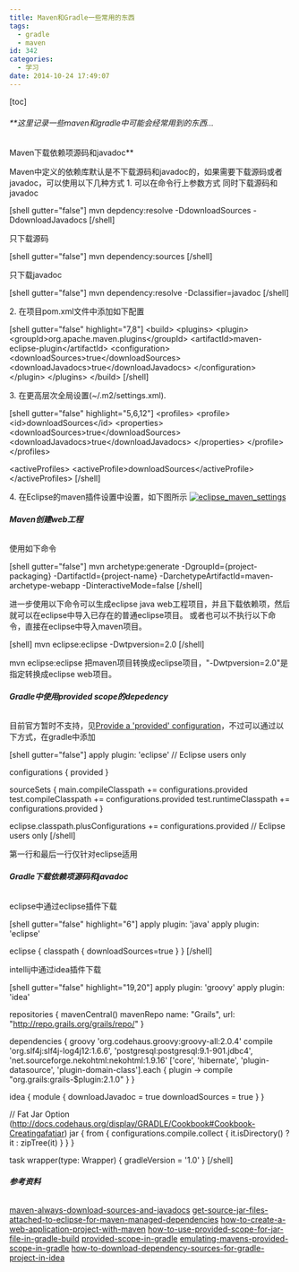 ```yaml
---
title: Maven和Gradle一些常用的东西
tags:
  - gradle
  - maven
id: 342
categories:
  - 学习
date: 2014-10-24 17:49:07
---
```


[toc]

###### **这里记录一些maven和gradle中可能会经常用到的东西...
Maven下载依赖项源码和javadoc**

<!--more-->

Maven中定义的依赖库默认是不下载源码和javadoc的，如果需要下载源码或者javadoc，可以使用以下几种方式
1\. 可以在命令行上参数方式
同时下载源码和javadoc

[shell gutter="false"]
mvn depdency:resolve -DdownloadSources -DdownloadJavadocs
[/shell]

只下载源码

[shell gutter="false"]
mvn dependency:sources
[/shell]

只下载javadoc

[shell gutter="false"]
mvn dependency:resolve -Dclassifier=javadoc
[/shell]

2\. 在项目pom.xml文件中添加如下配置

[shell gutter="false" highlight="7,8"]
&lt;build&gt;
    &lt;plugins&gt;
        &lt;plugin&gt;
            &lt;groupId&gt;org.apache.maven.plugins&lt;/groupId&gt;
            &lt;artifactId&gt;maven-eclipse-plugin&lt;/artifactId&gt;
            &lt;configuration&gt;
                &lt;downloadSources&gt;true&lt;/downloadSources&gt;
                &lt;downloadJavadocs&gt;true&lt;/downloadJavadocs&gt;
            &lt;/configuration&gt;
        &lt;/plugin&gt;
    &lt;/plugins&gt;
&lt;/build&gt;
[/shell]

3\. 在更高层次全局设置(~/.m2/settings.xml).

[shell gutter="false" highlight="5,6,12"]
&lt;profiles&gt;
    &lt;profile&gt;
        &lt;id&gt;downloadSources&lt;/id&gt;
        &lt;properties&gt;
            &lt;downloadSources&gt;true&lt;/downloadSources&gt;
            &lt;downloadJavadocs&gt;true&lt;/downloadJavadocs&gt;
        &lt;/properties&gt;
    &lt;/profile&gt;
&lt;/profiles&gt;

&lt;activeProfiles&gt;
    &lt;activeProfile&gt;downloadSources&lt;/activeProfile&gt;
&lt;/activeProfiles&gt;
[/shell]

4\. 在Eclipse的maven插件设置中设置，如下图所示
[![eclipse_maven_settings](http://202.203.209.55:8080/wp-content/uploads/2014/10/eclipse_maven_settings-293x300.png)](http://202.203.209.55:8080/wp-content/uploads/2014/10/eclipse_maven_settings.png)

###### **Maven创建web工程**

使用如下命令

[shell gutter="false"]
mvn archetype:generate -DgroupId={project-packaging} -DartifactId={project-name} -DarchetypeArtifactId=maven-archetype-webapp -DinteractiveMode=false
[/shell]

进一步使用以下命令可以生成eclipse java web工程项目，并且下载依赖项，然后就可以在eclipse中导入已存在的普通eclipse项目。
或者也可以不执行以下命令，直接在eclipse中导入maven项目。

[shell]
mvn eclipse:eclipse -Dwtpversion=2.0
[/shell]

mvn eclipse:eclipse 把maven项目转换成eclipse项目，"-Dwtpversion=2.0"是指定转换成eclipse web项目。

###### **Gradle中使用provided scope的depedency**

目前官方暂时不支持，见[Provide a 'provided' configuration](https://issues.gradle.org/browse/GRADLE-784)，不过可以通过以下方式，在gradle中添加

[shell gutter="false"]
apply plugin: 'eclipse'  // Eclipse users only

configurations {
    provided
}

sourceSets {
    main.compileClasspath += configurations.provided
    test.compileClasspath += configurations.provided
    test.runtimeClasspath += configurations.provided
}

eclipse.classpath.plusConfigurations += configurations.provided  // Eclipse users only
[/shell]

第一行和最后一行仅针对eclipse适用

###### **Gradle下载依赖项源码和javadoc**

eclipse中通过eclipse插件下载

[shell gutter="false" highlight="6"]
apply plugin: 'java'
apply plugin: 'eclipse'

eclipse {
    classpath {
       downloadSources=true
    }
}
[/shell]

intellij中通过idea插件下载

[shell gutter="false" highlight="19,20"]
apply plugin: 'groovy'
apply plugin: 'idea'

repositories {
    mavenCentral()
    mavenRepo name: &quot;Grails&quot;, url: &quot;http://repo.grails.org/grails/repo/&quot;
}

dependencies {
    groovy 'org.codehaus.groovy:groovy-all:2.0.4'
    compile 'org.slf4j:slf4j-log4j12:1.6.6', 'postgresql:postgresql:9.1-901.jdbc4', 'net.sourceforge.nekohtml:nekohtml:1.9.16'
    ['core', 'hibernate', 'plugin-datasource', 'plugin-domain-class'].each { plugin -&gt;
        compile &quot;org.grails:grails-$plugin:2.1.0&quot;
    }
}

idea {
    module {
        downloadJavadoc = true
        downloadSources = true
    }
}

// Fat Jar Option (http://docs.codehaus.org/display/GRADLE/Cookbook#Cookbook-Creatingafatjar)
jar {
    from { configurations.compile.collect { it.isDirectory() ? it : zipTree(it) } }
}

task wrapper(type: Wrapper) {
    gradleVersion = '1.0'
}
[/shell]

###### **参考资料**

[maven-always-download-sources-and-javadocs](http://stackoverflow.com/questions/5780758/maven-always-download-sources-and-javadocs)
[get-source-jar-files-attached-to-eclipse-for-maven-managed-dependencies](http://stackoverflow.com/questions/310720/get-source-jar-files-attached-to-eclipse-for-maven-managed-dependencies)
[how-to-create-a-web-application-project-with-maven](http://www.mkyong.com/maven/how-to-create-a-web-application-project-with-maven/)
[how-to-use-provided-scope-for-jar-file-in-gradle-build](http://stackoverflow.com/questions/18738888/how-to-use-provided-scope-for-jar-file-in-gradle-build)
[provided-scope-in-gradle](http://www.sinking.in/blog/provided-scope-in-gradle/)
[emulating-mavens-provided-scope-in-gradle](http://blog.codeaholics.org/2012/emulating-mavens-provided-scope-in-gradle/)
[how-to-download-dependency-sources-for-gradle-project-in-idea](http://stackoverflow.com/questions/12718753/how-to-download-dependency-sources-for-gradle-project-in-idea)